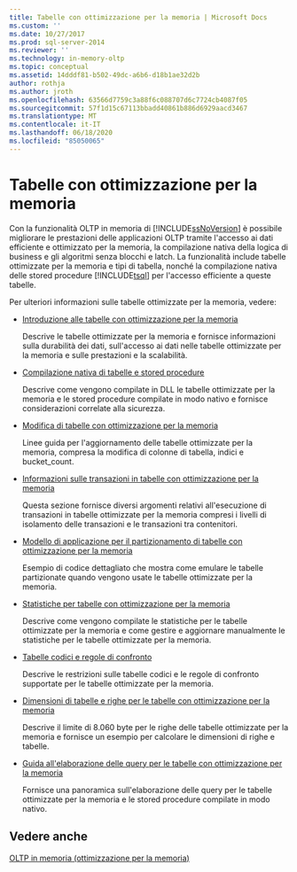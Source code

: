 ```yaml
---
title: Tabelle con ottimizzazione per la memoria | Microsoft Docs
ms.custom: ''
ms.date: 10/27/2017
ms.prod: sql-server-2014
ms.reviewer: ''
ms.technology: in-memory-oltp
ms.topic: conceptual
ms.assetid: 14dddf81-b502-49dc-a6b6-d18b1ae32d2b
author: rothja
ms.author: jroth
ms.openlocfilehash: 63566d7759c3a88f6c088707d6c7724cb4087f05
ms.sourcegitcommit: 57f1d15c67113bbadd40861b886d6929aacd3467
ms.translationtype: MT
ms.contentlocale: it-IT
ms.lasthandoff: 06/18/2020
ms.locfileid: "85050065"
---
```

# <a name="memory-optimized-tables"></a>Tabelle con ottimizzazione per la memoria
  Con la funzionalità OLTP in memoria di [!INCLUDE[ssNoVersion](../../includes/ssnoversion-md.md)] è possibile migliorare le prestazioni delle applicazioni OLTP tramite l'accesso ai dati efficiente e ottimizzato per la memoria, la compilazione nativa della logica di business e gli algoritmi senza blocchi e latch. La funzionalità include tabelle ottimizzate per la memoria e tipi di tabella, nonché la compilazione nativa delle stored procedure [!INCLUDE[tsql](../../includes/tsql-md.md)] per l'accesso efficiente a queste tabelle.  
  
 Per ulteriori informazioni sulle tabelle ottimizzate per la memoria, vedere:  
  
-   [Introduzione alle tabelle con ottimizzazione per la memoria](memory-optimized-tables.md)  
  
     Descrive le tabelle ottimizzate per la memoria e fornisce informazioni sulla durabilità dei dati, sull'accesso ai dati nelle tabelle ottimizzate per la memoria e sulle prestazioni e la scalabilità.  
  
-   [Compilazione nativa di tabelle e stored procedure](../in-memory-oltp/natively-compiled-stored-procedures.md)  
  
     Descrive come vengono compilate in DLL le tabelle ottimizzate per la memoria e le stored procedure compilate in modo nativo e fornisce considerazioni correlate alla sicurezza.  
  
-   [Modifica di tabelle con ottimizzazione per la memoria](altering-memory-optimized-tables.md)  
  
     Linee guida per l'aggiornamento delle tabelle ottimizzate per la memoria, compresa la modifica di colonne di tabella, indici e bucket_count.  
  
-   [Informazioni sulle transazioni in tabelle con ottimizzazione per la memoria](../../database-engine/understanding-transactions-on-memory-optimized-tables.md)  
  
     Questa sezione fornisce diversi argomenti relativi all'esecuzione di transazioni in tabelle ottimizzate per la memoria compresi i livelli di isolamento delle transazioni e le transazioni tra contenitori.  
  
-   [Modello di applicazione per il partizionamento di tabelle con ottimizzazione per la memoria](application-pattern-for-partitioning-memory-optimized-tables.md)  
  
     Esempio di codice dettagliato che mostra come emulare le tabelle partizionate quando vengono usate le tabelle ottimizzate per la memoria.  
  
-   [Statistiche per tabelle con ottimizzazione per la memoria](statistics-for-memory-optimized-tables.md)  
  
     Descrive come vengono compilate le statistiche per le tabelle ottimizzate per la memoria e come gestire e aggiornare manualmente le statistiche per le tabelle ottimizzate per la memoria.  
  
-   [Tabelle codici e regole di confronto](../../database-engine/collations-and-code-pages.md)  
  
     Descrive le restrizioni sulle tabelle codici e le regole di confronto supportate per le tabelle ottimizzate per la memoria.  
  
-   [Dimensioni di tabelle e righe per le tabelle con ottimizzazione per la memoria](table-and-row-size-in-memory-optimized-tables.md)  
  
     Descrive il limite di 8.060 byte per le righe delle tabelle ottimizzate per la memoria e fornisce un esempio per calcolare le dimensioni di righe e tabelle.  
  
-   [Guida all'elaborazione delle query per le tabelle con ottimizzazione per la memoria](a-guide-to-query-processing-for-memory-optimized-tables.md)  
  
     Fornisce una panoramica sull'elaborazione delle query per le tabelle ottimizzate per la memoria e le stored procedure compilate in modo nativo.  
  
## <a name="see-also"></a>Vedere anche  
 [OLTP in memoria &#40;ottimizzazione per la memoria&#41;](in-memory-oltp-in-memory-optimization.md)  
  
  
